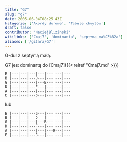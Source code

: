 ```yaml
---
title: "G7"
slug: "g7"
date: 2005-06-04T08:25:43Z
kategorie: ['Akordy durowe', 'Tabele chwytów']
draft: false
contributor: 'MaciejBlizinski'
wikilinks: ['Cmaj7', 'dominanta', 'septyma_ma%C5%82a']
aliases: ['/gitara/G7']
---
```

G-dur z septymą małą<!-- link nie odnosił się do niczego: 'G7' ('content/parked/tabele-chwytow/G7.md') links to 'septyma_mała' ('content/parked/tabele-chwytow/septyma_mała.md') and that does not exist -->.

G7 jest dominantą<!-- link nie odnosił się do niczego: 'G7' ('content/parked/tabele-chwytow/G7.md') links to 'dominanta' ('content/parked/tabele-chwytow/dominanta.md') and that does not exist --> do [Cmaj7]({{< relref "Cmaj7.md" >}})


```
E |---|---|---|---|---|---|---
B |---|---|---D---|---|---|---
G |---|---|---|---B---|---|---
D |---|---|---F---|---|---|---
A |---|---|---|---|---|---|---
E |---|---|---G---|---|---|---
```


lub


```
E |---|---|---G---|---|---|---
B |---|---|---D---|---|---|---
G |---|---|---|---B---|---|---
D |---|---|---F---|---|---|---
A |---|---|---|---|---D---|---
E |---|---|---G---|---|---|---
```



